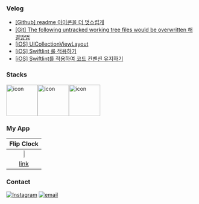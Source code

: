 ### Velog
<!-- BLOG-POST-LIST:START -->
- [[Github] readme 아이콘을 더 멋스럽게](https://velog.io/@whitehyun/Github-readme-%EC%95%84%EC%9D%B4%EC%BD%98%EC%9D%84-%EB%8D%94-%EB%A9%8B%EC%8A%A4%EB%9F%BD%EA%B2%8C)
- [[Git] The following untracked working tree files would be overwritten 해결방법](https://velog.io/@whitehyun/Git-The-following-untracked-working-tree-files-would-be-overwritten-%ED%95%B4%EA%B2%B0%EB%B0%A9%EB%B2%95)
- [[iOS] UICollectionViewLayout](https://velog.io/@whitehyun/iOS-UICollectionViewLayout)
- [[iOS] Swiftlint 룰 적용하기](https://velog.io/@whitehyun/iOS-Swiftlint-%EB%A3%B0-%EC%A0%81%EC%9A%A9%ED%95%98%EA%B8%B0)
- [[iOS] Swiftlint를 적용하여 코드 컨벤션 유지하기](https://velog.io/@whitehyun/iOS-Swiftlint%EB%A5%BC-%EC%A0%81%EC%9A%A9%ED%95%98%EC%97%AC-%EC%BD%94%EB%93%9C-%EC%BB%A8%EB%B2%A4%EC%85%98-%EC%9C%A0%EC%A7%80%ED%95%98%EA%B8%B0)
<!-- BLOG-POST-LIST:END -->

### Stacks

<div style="display: flex; align-items: flex-start;"><img src="https://techstack-generator.vercel.app/swift-icon.svg" alt="icon" width="83" height="83" /><img src="https://techstack-generator.vercel.app/python-icon.svg" alt="icon" width="83" height="83" /><img src="https://techstack-generator.vercel.app/github-icon.svg" alt="icon" width="83" height="83" /></div>


### My App

|Flip Clock|
|:-:|
|<img src="https://user-images.githubusercontent.com/57972338/198289621-6dab00d1-7f0e-4851-b2b1-1800909b1b24.png" width="10%"/>|
|[link](https://apps.apple.com/app/flip-clock-탁상시계/id1633579148?platform=ipad)|

### Contact

[![Instagram](https://img.shields.io/badge/Instagram-E4405F?style=flat-square&logo=Instagram&logoColor=white)](https://instagram.com/whi7ehyun)
[![email](https://img.shields.io/badge/Gmail-EA4335?style=flat-square&logo=Gmail&logoColor=white)](mailto:whi7ehyun@gmail.com)
